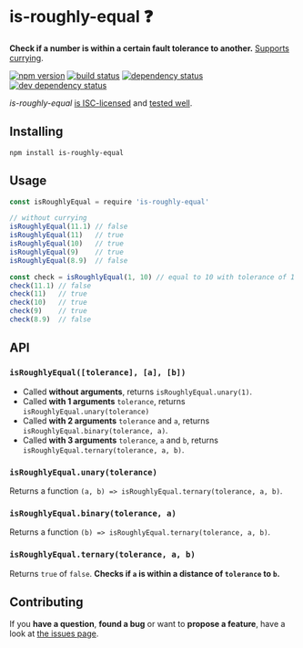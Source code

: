# is-roughly-equal ❓

**Check if a number is within a certain fault tolerance to another.** [Supports currying](#api).

[![npm version](https://img.shields.io/npm/v/is-roughly-equal.svg)](https://www.npmjs.com/package/is-roughly-equal)
[![build status](https://img.shields.io/travis/derhuerst/is-roughly-equal.svg)](https://travis-ci.org/derhuerst/is-roughly-equal)
[![dependency status](https://img.shields.io/david/derhuerst/is-roughly-equal.svg)](https://david-dm.org/derhuerst/is-roughly-equal#info=dependencies)
[![dev dependency status](https://img.shields.io/david/dev/derhuerst/is-roughly-equal.svg)](https://david-dm.org/derhuerst/is-roughly-equal#info=devDependencies)

*is-roughly-equal* [is ISC-licensed](license.md) and [tested well](test.coffee).


## Installing

```
npm install is-roughly-equal
```


## Usage

```js
const isRoughlyEqual = require 'is-roughly-equal'

// without currying
isRoughlyEqual(11.1) // false
isRoughlyEqual(11)   // true
isRoughlyEqual(10)   // true
isRoughlyEqual(9)    // true
isRoughlyEqual(8.9)  // false

const check = isRoughlyEqual(1, 10) // equal to 10 with tolerance of 1
check(11.1) // false
check(11)   // true
check(10)   // true
check(9)    // true
check(8.9)  // false
```


## API

### `isRoughlyEqual([tolerance], [a], [b])`

- Called **without arguments**, returns `isRoughlyEqual.unary(1)`.
- Called **with 1 arguments** `tolerance`, returns `isRoughlyEqual.unary(tolerance)`
- Called **with 2 arguments** `tolerance` and `a`, returns `isRoughlyEqual.binary(tolerance, a)`.
- Called **with 3 arguments** `tolerance`, `a` and `b`, returns `isRoughlyEqual.ternary(tolerance, a, b)`.

### `isRoughlyEqual.unary(tolerance)`

Returns a function `(a, b) => isRoughlyEqual.ternary(tolerance, a, b)`.

### `isRoughlyEqual.binary(tolerance, a)`

Returns a function `(b) => isRoughlyEqual.ternary(tolerance, a, b)`.

### `isRoughlyEqual.ternary(tolerance, a, b)`

Returns `true` of `false`. **Checks if `a` is within a distance of `tolerance` to `b`.**


## Contributing

If you **have a question**, **found a bug** or want to **propose a feature**, have a look at [the issues page](https://github.com/derhuerst/is-roughly-equal/issues).
